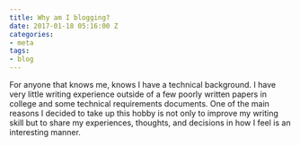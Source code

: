 ```yaml
---
title: Why am I blogging?
date: 2017-01-18 05:16:00 Z
categories:
- meta
tags:
- blog
---
```


For anyone that knows me, knows I have a technical background. I have very little writing experience outside of a few poorly written papers in college and some technical requirements documents. One of the main reasons I decided to take up this hobby is not only to improve my writing skill but to share my experiences, thoughts, and decisions in how I feel is an interesting manner.